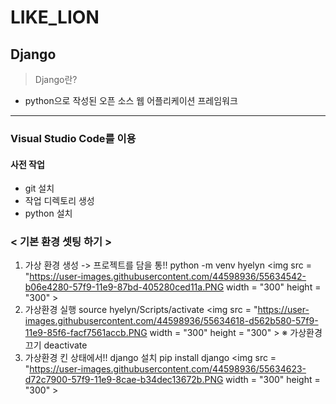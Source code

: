 ﻿# LIKE_LION

## Django

> Django란?
  - python으로 작성된 오픈 소스 웹 어플리케이션 프레임워크

*********

### Visual Studio Code를 이용

#### 사전 작업
- git 설치
- 작업 디렉토리 생성
- python 설치

### < 기본 환경 셋팅 하기 >
1. 가상 환경 생성 -> 프로젝트를 담을 통!!
	python -m venv hyelyn
<img src = "https://user-images.githubusercontent.com/44598936/55634542-b06e4280-57f9-11e9-87bd-405280ced11a.PNG width = "300" height = "300" >
2. 가상환경 실행
	source hyelyn/Scripts/activate
<img src = "https://user-images.githubusercontent.com/44598936/55634618-d562b580-57f9-11e9-85f6-facf7561accb.PNG width = "300" height = "300" >
  ※ 가상환경 끄기
	deactivate
3. 가상환경 킨 상태에서!! django 설치
	pip install django
<img src = "https://user-images.githubusercontent.com/44598936/55634623-d72c7900-57f9-11e9-8cae-b34dec13672b.PNG width = "300" height = "300" >
